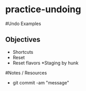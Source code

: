 practice-undoing
================

#Undo Examples

## Objectives
* Shortcuts
* Reset
* Reset flavors
*Staging by hunk

#Notes / Resources
* git commit -am "message"